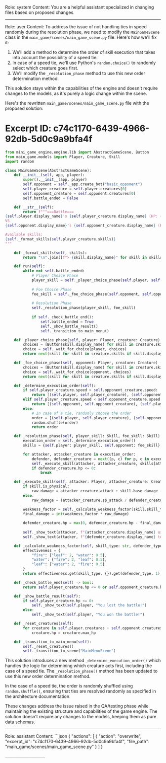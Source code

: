 Role: system
Content: You are a helpful assistant specialized in changing files based on proposed changes.
__________________
Role: user
Content: To address the issue of not handling ties in speed randomly during the resolution phase, we need to modify the `MainGameScene` class in the `main_game/scenes/main_game_scene.py` file. Here's how we'll fix it:

1. We'll add a method to determine the order of skill execution that takes into account the possibility of a speed tie.
2. In case of a speed tie, we'll use Python's `random.choice()` to randomly select which creature goes first.
3. We'll modify the `_resolution_phase` method to use this new order determination method.

This solution stays within the capabilities of the engine and doesn't require changes to the models, as it's purely a logic change within the scene.

Here's the rewritten `main_game/scenes/main_game_scene.py` file with the proposed solution:

# Excerpt ID: c74c1170-6439-4966-92db-5d0c9a9bfa4f
```python main_game/scenes/main_game_scene.py
from mini_game_engine.engine.lib import AbstractGameScene, Button
from main_game.models import Player, Creature, Skill
import random

class MainGameScene(AbstractGameScene):
    def __init__(self, app, player):
        super().__init__(app, player)
        self.opponent = self._app.create_bot("basic_opponent")
        self.player_creature = self.player.creatures[0]
        self.opponent_creature = self.opponent.creatures[0]
        self.battle_ended = False

    def __str__(self):
        return f"""===Battle===
{self.player.display_name}'s {self.player_creature.display_name} (HP: {self.player_creature.hp}/{self.player_creature.max_hp})
VS
{self.opponent.display_name}'s {self.opponent_creature.display_name} (HP: {self.opponent_creature.hp}/{self.opponent_creature.max_hp})

Available skills:
{self._format_skills(self.player_creature.skills)}
"""

    def _format_skills(self, skills):
        return "\n".join([f"> {skill.display_name}" for skill in skills])

    def run(self):
        while not self.battle_ended:
            # Player Choice Phase
            player_skill = self._player_choice_phase(self.player, self.player_creature)
            
            # Foe Choice Phase
            foe_skill = self._foe_choice_phase(self.opponent, self.opponent_creature)
            
            # Resolution Phase
            self._resolution_phase(player_skill, foe_skill)
            
            if self._check_battle_end():
                self.battle_ended = True
                self._show_battle_result()
                self._transition_to_main_menu()

    def _player_choice_phase(self, player: Player, creature: Creature) -> Skill:
        choices = [Button(skill.display_name) for skill in creature.skills]
        choice = self._wait_for_choice(player, choices)
        return next(skill for skill in creature.skills if skill.display_name == choice.display_name)

    def _foe_choice_phase(self, opponent: Player, creature: Creature) -> Skill:
        choices = [Button(skill.display_name) for skill in creature.skills]
        choice = self._wait_for_choice(opponent, choices)
        return next(skill for skill in creature.skills if skill.display_name == choice.display_name)

    def _determine_execution_order(self):
        if self.player_creature.speed > self.opponent_creature.speed:
            return [(self.player, self.player_creature), (self.opponent, self.opponent_creature)]
        elif self.player_creature.speed < self.opponent_creature.speed:
            return [(self.opponent, self.opponent_creature), (self.player, self.player_creature)]
        else:
            # In case of a tie, randomly choose the order
            order = [(self.player, self.player_creature), (self.opponent, self.opponent_creature)]
            random.shuffle(order)
            return order

    def _resolution_phase(self, player_skill: Skill, foe_skill: Skill):
        execution_order = self._determine_execution_order()
        skills = {self.player: player_skill, self.opponent: foe_skill}

        for attacker, attacker_creature in execution_order:
            defender, defender_creature = next((p, c) for p, c in execution_order if p != attacker)
            self._execute_skill(attacker, attacker_creature, skills[attacker], defender_creature)
            if defender_creature.hp <= 0:
                break

    def _execute_skill(self, attacker: Player, attacker_creature: Creature, skill: Skill, defender_creature: Creature):
        if skill.is_physical:
            raw_damage = attacker_creature.attack + skill.base_damage - defender_creature.defense
        else:
            raw_damage = (attacker_creature.sp_attack / defender_creature.sp_defense) * skill.base_damage

        weakness_factor = self._calculate_weakness_factor(skill.skill_type, defender_creature.creature_type)
        final_damage = int(weakness_factor * raw_damage)
        
        defender_creature.hp = max(0, defender_creature.hp - final_damage)
        
        self._show_text(attacker, f"{attacker_creature.display_name} used {skill.display_name}!")
        self._show_text(attacker, f"{defender_creature.display_name} took {final_damage} damage!")

    def _calculate_weakness_factor(self, skill_type: str, defender_type: str) -> float:
        effectiveness = {
            "fire": {"leaf": 2, "water": 0.5},
            "water": {"fire": 2, "leaf": 0.5},
            "leaf": {"water": 2, "fire": 0.5}
        }
        return effectiveness.get(skill_type, {}).get(defender_type, 1)

    def _check_battle_end(self) -> bool:
        return self.player_creature.hp <= 0 or self.opponent_creature.hp <= 0

    def _show_battle_result(self):
        if self.player_creature.hp <= 0:
            self._show_text(self.player, "You lost the battle!")
        else:
            self._show_text(self.player, "You won the battle!")

    def _reset_creatures(self):
        for creature in self.player.creatures + self.opponent.creatures:
            creature.hp = creature.max_hp

    def _transition_to_main_menu(self):
        self._reset_creatures()
        self._transition_to_scene("MainMenuScene")
```

This solution introduces a new method `_determine_execution_order()` which handles the logic for determining which creature acts first, including the case of a speed tie. The `_resolution_phase()` method has been updated to use this new order determination method.

In the case of a speed tie, the order is randomly shuffled using `random.shuffle()`, ensuring that ties are resolved randomly as specified in the architecture documentation.

These changes address the issue raised in the QA/testing phase while maintaining the existing structure and capabilities of the game engine. The solution doesn't require any changes to the models, keeping them as pure data schemas.
__________________
Role: assistant
Content: ```json
{
  "actions": [
    {
      "action": "overwrite",
      "excerpt_id": "c74c1170-6439-4966-92db-5d0c9a9bfa4f",
      "file_path": "main_game/scenes/main_game_scene.py"
    }
  ]
}
```
__________________
